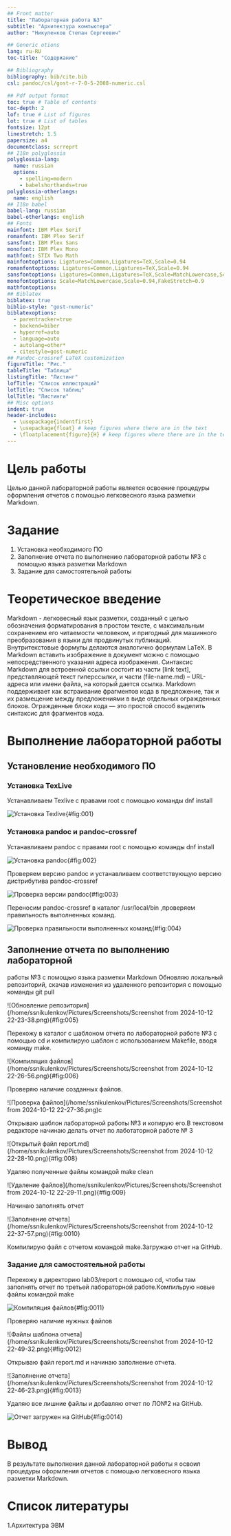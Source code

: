 ```yaml
---
## Front matter
title: "Лабораторная работа №3"
subtitle: "Архитектура компьютера"
author: "Никуленков Степан Сергеевич"

## Generic otions
lang: ru-RU
toc-title: "Содержание"

## Bibliography
bibliography: bib/cite.bib
csl: pandoc/csl/gost-r-7-0-5-2008-numeric.csl

## Pdf output format
toc: true # Table of contents
toc-depth: 2
lof: true # List of figures
lot: true # List of tables
fontsize: 12pt
linestretch: 1.5
papersize: a4
documentclass: scrreprt
## I18n polyglossia
polyglossia-lang:
  name: russian
  options:
	- spelling=modern
	- babelshorthands=true
polyglossia-otherlangs:
  name: english
## I18n babel
babel-lang: russian
babel-otherlangs: english
## Fonts
mainfont: IBM Plex Serif
romanfont: IBM Plex Serif
sansfont: IBM Plex Sans
monofont: IBM Plex Mono
mathfont: STIX Two Math
mainfontoptions: Ligatures=Common,Ligatures=TeX,Scale=0.94
romanfontoptions: Ligatures=Common,Ligatures=TeX,Scale=0.94
sansfontoptions: Ligatures=Common,Ligatures=TeX,Scale=MatchLowercase,Scale=0.94
monofontoptions: Scale=MatchLowercase,Scale=0.94,FakeStretch=0.9
mathfontoptions:
## Biblatex
biblatex: true
biblio-style: "gost-numeric"
biblatexoptions:
  - parentracker=true
  - backend=biber
  - hyperref=auto
  - language=auto
  - autolang=other*
  - citestyle=gost-numeric
## Pandoc-crossref LaTeX customization
figureTitle: "Рис."
tableTitle: "Таблица"
listingTitle: "Листинг"
lofTitle: "Список иллюстраций"
lotTitle: "Список таблиц"
lolTitle: "Листинги"
## Misc options
indent: true
header-includes:
  - \usepackage{indentfirst}
  - \usepackage{float} # keep figures where there are in the text
  - \floatplacement{figure}{H} # keep figures where there are in the text
---
```


# Цель работы
Целью данной лабораторной работы является освоение процедуры оформления отчетов с помощью легковесного языка разметки Markdown.

# Задание
1. Установка необходимого ПО
2. Заполнение отчета по выполнению лабораторной работы №3 с помощью
языка разметки Markdown
3. Задание для самостоятельной работы

# Теоретическое введение
Markdown - легковесный язык разметки, созданный с целью обозначения форматирования в простом тексте, с максимальным сохранением его читаемости
человеком, и пригодный для машинного преобразования в языки для продвинутых публикаций. Внутритекстовые формулы делаются аналогично формулам
LaTeX. В Markdown вставить изображение в документ можно с помощью непосредственного указания адреса изображения. Синтаксис Markdown для встроенной
ссылки состоит из части [link text], представляющей текст гиперссылки, и части (file-name.md) – URL-адреса или имени файла, на который дается ссылка.
Markdown поддерживает как встраивание фрагментов кода в предложение, так
и их размещение между предложениями в виде отдельных огражденных блоков. Огражденные блоки кода — это простой способ выделить синтаксис для
фрагментов кода.

# Выполнение лабораторной работы
## Установление необходимого ПО
### Установка TexLive
Устанавливаем Texlive с правами root с помощью команды dnf install

![Установка Texlive](/home/ssnikulenkov/Pictures/1.png){#fig:001}

### Установка pandoc и pandoc-crossref
Устанавливаем pandoc с правами root с помощью команды dnf install

![Установка pandoc](/home/ssnikulenkov/Pictures/2.png){#fig:002}

Проверяем версию pandoc и устанавливаем соответствующую версию дистрибутива pandoc-crossref

![Проверка версии pandoc](/home/ssnikulenkov/Pictures/5.jpg){#fig:003}

Переносим pandoc-crossref в каталог /usr/local/bin ,проверяем правильность выполненных команд.

![Проверка правильности выполненных команд](/home/ssnikulenkov/Pictures/4.jpg){#fig:004}

## Заполнение отчета по выполнению лабораторной
работы №3 с помощью языка разметки Markdown
Обновляю локальный репозиторий, скачав изменения из удаленного репозитория с помощью команды git pull

![Обновление репозитория](/home/ssnikulenkov/Pictures/Screenshots/Screenshot from 2024-10-12 22-23-38.png){#fig:005}

Перехожу в каталог с шаблоном отчета по лабораторной работе №3 с помощью
cd и компилирую шаблон с использованием Makefile, вводя команду make.

![Компиляция файлов](/home/ssnikulenkov/Pictures/Screenshots/Screenshot from 2024-10-12 22-26-56.png){#fig:006}


Проверяю наличие созданных файлов.

![Проверка файлов](/home/ssnikulenkov/Pictures/Screenshots/Screenshot from 2024-10-12 22-27-36.png)с


Открываю шаблон лабораторной работы №3 и копирую его.В текстовом редакторе начинаю делать отчет по лаботаторной работе № 3

![Открытый файл report.md](/home/ssnikulenkov/Pictures/Screenshots/Screenshot from 2024-10-12 22-28-10.png){#fig:008}

Удаляю полученные файлы командой make clean

![Удаление файлов](/home/ssnikulenkov/Pictures/Screenshots/Screenshot from 2024-10-12 22-29-11.png){#fig:009}

Начинаю заполнять отчет

![Заполнение отчета](/home/ssnikulenkov/Pictures/Screenshots/Screenshot from 2024-10-12 22-37-57.png){#fig:0010}

Компилирую файл с отчетом командой make.Загружаю отчет на GitHub.

### Задание для самостоятельной работы

Перехожу в директорию lab03/report с помощью cd, чтобы там заполнять
отчет по третьей лабораторной работе.Компильрую новые файлы командой make

![Компиляция файлов](/home/ssnikulenkov/Pictures/7.jpg){#fig:0011}

Проверяю наличие нужных файлов

![Файлы шаблона отчета](/home/ssnikulenkov/Pictures/Screenshots/Screenshot from 2024-10-12 22-49-32.png){#fig:0012}

Открываю файл report.md и начинаю заполнение отчета.

![Заполнение отчета](/home/ssnikulenkov/Pictures/Screenshots/Screenshot from 2024-10-12 22-46-23.png){#fig:0013}

Удаляю все лишние файлы и добавляю отчет по ЛО№2 на GitHub.

![Отчет загружен нa GitHub](/home/ssnikulenkov/Pictures/9.jpg){#fig:0014}

# Вывод
В результате выполнения данной лабораторной работы я освоил процедуры
оформления отчетов с помощью легковесного языка разметки Markdown.

# Список литературы
 1.Архитектура ЭВМ





